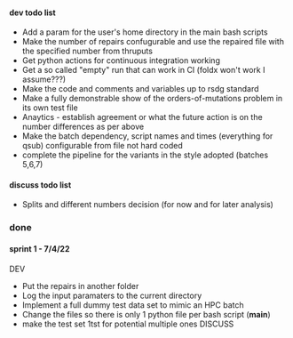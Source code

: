 #### dev todo list
- Add a param for the user's home directory in the main bash scripts
- Make the number of repairs confugurable and use the repaired file with the specified number from thruputs
- Get python actions for continuous integration working
- Get a so called "empty" run that can work in CI (foldx won't work I assume???)
- Make the code and comments and variables up to rsdg standard
- Make a fully demonstrable show of the orders-of-mutations problem in its own test file
- Anaytics - establish agreement or what the future action is on the number differences as per above
- Make the batch dependency, script names and times (everything for qsub) configurable from file not hard coded
- complete the pipeline for the variants in the style adopted (batches 5,6,7)

#### discuss todo list 
- Splits and different numbers decision (for now and for later analysis)

### done
#### sprint 1 - 7/4/22
DEV
- Put the repairs in another folder
- Log the input paramaters to the current directory
- Implement a full dummy test data set to mimic an HPC batch
- Change the files so there is only 1 python file per bash script (__main__)
- make the test set 1tst for potential multiple ones
DISCUSS
